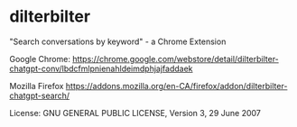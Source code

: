 # dilterbilter
"Search conversations by keyword" - a Chrome Extension

Google Chrome:
https://chrome.google.com/webstore/detail/dilterbilter-chatgpt-conv/lbdcfmlpnienahldeimdphjajfaddaek

Mozilla Firefox
https://addons.mozilla.org/en-CA/firefox/addon/dilterbilter-chatgpt-search/

License: GNU GENERAL PUBLIC LICENSE, Version 3, 29 June 2007
